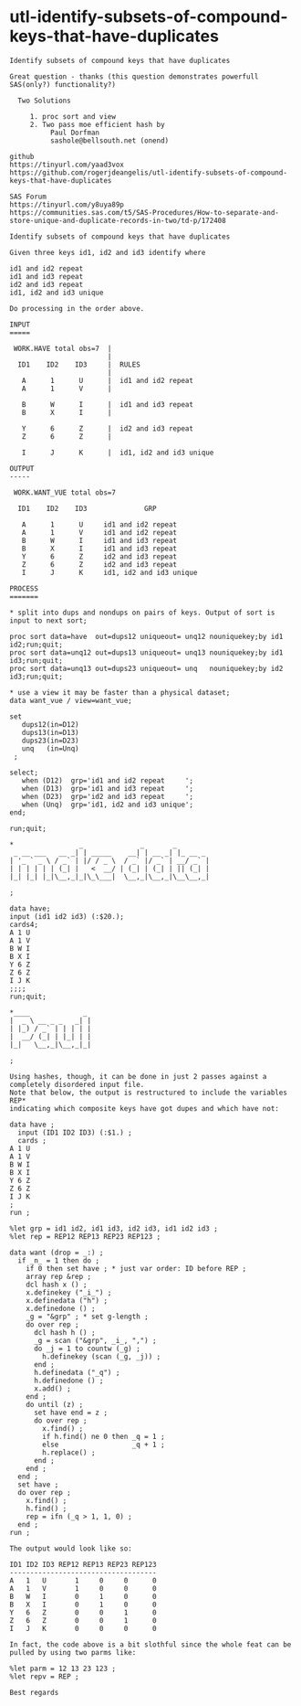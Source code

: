 # utl-identify-subsets-of-compound-keys-that-have-duplicates
    Identify subsets of compound keys that have duplicates                                                                      
                                                                                                                                
    Great question - thanks (this question demonstrates powerfull SAS(only?) functionality?)                                    
                                                                                                                                
      Two Solutions                                                                                                             
                                                                                                                                
         1. proc sort and view                                                                                                  
         2. Two pass moe efficient hash by                                                                                      
              Paul Dorfman                                                                                                      
              sashole@bellsouth.net (onend)                                                                                     
                                                                                                                                
    github                                                                                                                      
    https://tinyurl.com/yaad3vox                                                                                                
    https://github.com/rogerjdeangelis/utl-identify-subsets-of-compound-keys-that-have-duplicates                               
                                                                                                                                
    SAS Forum                                                                                                                   
    https://tinyurl.com/y8uya89p                                                                                                
    https://communities.sas.com/t5/SAS-Procedures/How-to-separate-and-store-unique-and-duplicate-records-in-two/td-p/172408     
                                                                                                                                
    Identify subsets of compound keys that have duplicates                                                                      
                                                                                                                                
    Given three keys id1, id2 and id3 identify where                                                                            
                                                                                                                                
    id1 and id2 repeat                                                                                                          
    id1 and id3 repeat                                                                                                          
    id2 and id3 repeat                                                                                                          
    id1, id2 and id3 unique                                                                                                     
                                                                                                                                
    Do processing in the order above.                                                                                           
                                                                                                                                
    INPUT                                                                                                                       
    =====                                                                                                                       
                                                                                                                                
     WORK.HAVE total obs=7  |                                                                                                   
                            |                                                                                                   
      ID1    ID2    ID3     |  RULES                                                                                            
                            |                                                                                                   
       A      1      U      |  id1 and id2 repeat                                                                               
       A      1      V      |                                                                                                   
                                                                                                                                
       B      W      I      |  id1 and id3 repeat                                                                               
       B      X      I      |                                                                                                   
                                                                                                                                
       Y      6      Z      |  id2 and id3 repeat                                                                               
       Z      6      Z      |                                                                                                   
                                                                                                                                
       I      J      K      |  id1, id2 and id3 unique                                                                          
                                                                                                                                
    OUTPUT                                                                                                                      
    -----                                                                                                                       
                                                                                                                                
     WORK.WANT_VUE total obs=7                                                                                                  
                                                                                                                                
      ID1    ID2    ID3              GRP                                                                                        
                                                                                                                                
       A      1      U     id1 and id2 repeat                                                                                   
       A      1      V     id1 and id2 repeat                                                                                   
       B      W      I     id1 and id3 repeat                                                                                   
       B      X      I     id1 and id3 repeat                                                                                   
       Y      6      Z     id2 and id3 repeat                                                                                   
       Z      6      Z     id2 and id3 repeat                                                                                   
       I      J      K     id1, id2 and id3 unique                                                                              
                                                                                                                                
    PROCESS                                                                                                                     
    =======                                                                                                                     
                                                                                                                                
    * split into dups and nondups on pairs of keys. Output of sort is input to next sort;                                       
                                                                                                                                
    proc sort data=have  out=dups12 uniqueout= unq12 nouniquekey;by id1 id2;run;quit;                                           
    proc sort data=unq12 out=dups13 uniqueout= unq13 nouniquekey;by id1 id3;run;quit;                                           
    proc sort data=unq13 out=dups23 uniqueout= unq   nouniquekey;by id2 id3;run;quit;                                           
                                                                                                                                
    * use a view it may be faster than a physical dataset;                                                                      
    data want_vue / view=want_vue;                                                                                              
                                                                                                                                
    set                                                                                                                         
       dups12(in=D12)                                                                                                           
       dups13(in=D13)                                                                                                           
       dups23(in=D23)                                                                                                           
       unq   (in=Unq)                                                                                                           
     ;                                                                                                                          
                                                                                                                                
    select;                                                                                                                     
       when (D12)  grp='id1 and id2 repeat     ';                                                                               
       when (D13)  grp='id1 and id3 repeat     ';                                                                               
       when (D23)  grp='id2 and id3 repeat     ';                                                                               
       when (Unq)  grp='id1, id2 and id3 unique';                                                                               
    end;                                                                                                                        
                                                                                                                                
    run;quit;                                                                                                                   
                                                                                                                                
    *                _              _       _                                                                                   
     _ __ ___   __ _| | _____    __| | __ _| |_ __ _                                                                            
    | '_ ` _ \ / _` | |/ / _ \  / _` |/ _` | __/ _` |                                                                           
    | | | | | | (_| |   <  __/ | (_| | (_| | || (_| |                                                                           
    |_| |_| |_|\__,_|_|\_\___|  \__,_|\__,_|\__\__,_|                                                                           
                                                                                                                                
    ;                                                                                                                           
                                                                                                                                
    data have;                                                                                                                  
    input (id1 id2 id3) (:$20.);                                                                                                
    cards4;                                                                                                                     
    A 1 U                                                                                                                       
    A 1 V                                                                                                                       
    B W I                                                                                                                       
    B X I                                                                                                                       
    Y 6 Z                                                                                                                       
    Z 6 Z                                                                                                                       
    I J K                                                                                                                       
    ;;;;                                                                                                                        
    run;quit;                                                                                                                   
                                                                                                                                
    *____             _                                                                                                         
    |  _ \ __ _ _   _| |                                                                                                        
    | |_) / _` | | | | |                                                                                                        
    |  __/ (_| | |_| | |                                                                                                        
    |_|   \__,_|\__,_|_|                                                                                                        
                                                                                                                                
    ;                                                                                                                           
                                                                                                                                
    Using hashes, though, it can be done in just 2 passes against a completely disordered input file.                           
    Note that below, the output is restructured to include the variables REP*                                                   
    indicating which composite keys have got dupes and which have not:                                                          
                                                                                                                                
    data have ;                                                                                                                 
      input (ID1 ID2 ID3) (:$1.) ;                                                                                              
      cards ;                                                                                                                   
    A 1 U                                                                                                                       
    A 1 V                                                                                                                       
    B W I                                                                                                                       
    B X I                                                                                                                       
    Y 6 Z                                                                                                                       
    Z 6 Z                                                                                                                       
    I J K                                                                                                                       
    ;                                                                                                                           
    run ;                                                                                                                       
                                                                                                                                
    %let grp = id1 id2, id1 id3, id2 id3, id1 id2 id3 ;                                                                         
    %let rep = REP12 REP13 REP23 REP123 ;                                                                                       
                                                                                                                                
    data want (drop = _:) ;                                                                                                     
      if _n_ = 1 then do ;                                                                                                      
        if 0 then set have ; * just var order: ID before REP ;                                                                  
        array rep &rep ;                                                                                                        
        dcl hash x () ;                                                                                                         
        x.definekey ("_i_") ;                                                                                                   
        x.definedata ("h") ;                                                                                                    
        x.definedone () ;                                                                                                       
        _g = "&grp" ; * set g-length ;                                                                                          
        do over rep ;                                                                                                           
          dcl hash h () ;                                                                                                       
          _g = scan ("&grp", _i_, ",") ;                                                                                        
          do _j = 1 to countw (_g) ;                                                                                            
            h.definekey (scan (_g, _j)) ;                                                                                       
          end ;                                                                                                                 
          h.definedata ("_q") ;                                                                                                 
          h.definedone () ;                                                                                                     
          x.add() ;                                                                                                             
        end ;                                                                                                                   
        do until (z) ;                                                                                                          
          set have end = z ;                                                                                                    
          do over rep ;                                                                                                         
            x.find() ;                                                                                                          
            if h.find() ne 0 then _q = 1 ;                                                                                      
            else                  _q + 1 ;                                                                                      
            h.replace() ;                                                                                                       
          end ;                                                                                                                 
        end ;                                                                                                                   
      end ;                                                                                                                     
      set have ;                                                                                                                
      do over rep ;                                                                                                             
        x.find() ;                                                                                                              
        h.find() ;                                                                                                              
        rep = ifn (_q > 1, 1, 0) ;                                                                                              
      end ;                                                                                                                     
    run ;                                                                                                                       
                                                                                                                                
    The output would look like so:                                                                                              
                                                                                                                                
    ID1 ID2 ID3 REP12 REP13 REP23 REP123                                                                                        
    ------------------------------------                                                                                        
    A   1   U       1     0     0      0                                                                                        
    A   1   V       1     0     0      0                                                                                        
    B   W   I       0     1     0      0                                                                                        
    B   X   I       0     1     0      0                                                                                        
    Y   6   Z       0     0     1      0                                                                                        
    Z   6   Z       0     0     1      0                                                                                        
    I   J   K       0     0     0      0                                                                                        
                                                                                                                                
    In fact, the code above is a bit slothful since the whole feat can be pulled by using two parms like:                       
                                                                                                                                
    %let parm = 12 13 23 123 ;                                                                                                  
    %let repv = REP ;                                                                                                           
                                                                                                                                
    Best regards                                                                                                                
                                                                                                                                
                                                                                                                                
                                                                                                            
